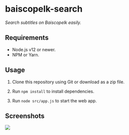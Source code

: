 # baiscopelk-search
_Search subtitles on Baiscopelk easily._

## Requirements
- Node.js v12 or newer.
- NPM or Yarn.

## Usage

1. Clone this repository using Git or download as a zip file.

2. Run ``npm install`` to install dependencies.

3. Run ``node src/app.js`` to start the web app.

## Screenshots
<img src="https://i.imgur.com/7TSXKgJ.png"/>
